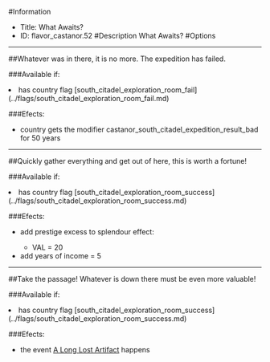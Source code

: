 #Information
 - Title: What Awaits?
 - ID: flavor_castanor.52
#Description
What Awaits?
#Options

___
##Whatever was in there, it is no more. The expedition has failed.

###Available if:
<li>has country flag [south_citadel_exploration_room_fail](../flags/south_citadel_exploration_room_fail.md)</li>

###Efects:<ul><li>country gets the modifier castanor_south_citadel_expedition_result_bad for 50 years</li></ul>

___
##Quickly gather everything and get out of here, this is worth a fortune!

###Available if:
<li>has country flag [south_citadel_exploration_room_success](../flags/south_citadel_exploration_room_success.md)</li>

###Efects:<ul><li>add prestige excess to splendour effect:</li><ul><li>VAL = 20</li></ul><li>add years of income = 5</li></ul>

___
##Take the passage! Whatever is down there must be even more valuable!

###Available if:
<li>has country flag [south_citadel_exploration_room_success](../flags/south_citadel_exploration_room_success.md)</li>

###Efects:<ul><li>the event [A Long Lost Artifact](../events/a_long_lost_artifact.md) happens</li></ul>
